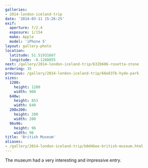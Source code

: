 ```yaml
---
galleries:
- 2014-london-iceland-trip
date: '2014-03-11 15:26:25'
exif:
  aperture: f/2.4
  exposure: 1/154
  make: Apple
  model: 'iPhone 5'
layout: gallery-photo
location:
  latitude: 51.51931667
  longitude: -0.1268055
next: /gallery/2014-london-iceland-trip/632b686-rosetta-stone
ordering: 35
previous: /gallery/2014-london-iceland-trip/66e837b-hyde-park
sizes:
  1280:
    height: 1280
    width: 960
  640w:
    height: 853
    width: 640
  200x200:
    height: 200
    width: 200
  96x96:
    height: 96
    width: 96
title: 'British Museum'
aliases:
- /gallery/2014-london-iceland-trip/b0d46ee-british-museum.html
---
```


The museum had a very interesting and impressive entry.
